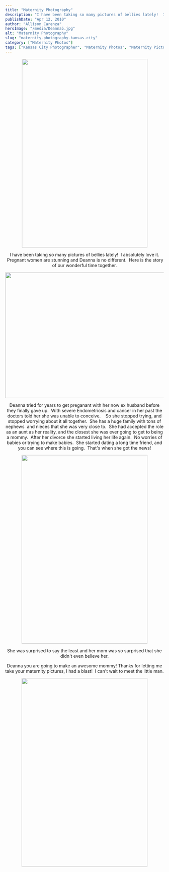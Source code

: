 ```yaml
---
title: "Maternity Photography"
description: "I have been taking so many pictures of bellies lately!  I absolutely love it.  Pregnant women are stunning and Deanna "
publishDate: "Apr 12, 2010"
author: "Allison Carenza"
heroImage: "/media/Deanna5.jpg"
alt: "Maternity Photography"
slug: "maternity-photography-kansas-city"
category: ["Maternity Photos"]
tags: ["Kansas City Photographer", "Maternity Photos", "Maternity Pictures"]
---
```


<p style="text-align: center;"><a rel="attachment wp-att-640" href="http://www.allisoncarenza.com/studio/archives/636/deanna5"><img class="aligncenter size-full wp-image-640" title="Deanna5" src="/media/Deanna5.jpg" alt="" width="399" height="600" srcset="/media/Deanna5.jpg 399w, /media/Deanna5-200x300.jpg 200w" sizes="(max-width: 399px) 100vw, 399px" /></a></p>
<p style="text-align: center;">I have been taking so many pictures of bellies lately!  I absolutely love it.  Pregnant women are stunning and Deanna is no different.  Here is the story of our wonderful time together.</p>
<p style="text-align: center;">
<p style="text-align: center;"><a rel="attachment wp-att-637" href="http://www.allisoncarenza.com/studio/archives/636/deanna1"><img class="aligncenter size-full wp-image-637" title="deanna1" src="/media/deanna1.jpg" alt="" width="600" height="400" srcset="/media/deanna1.jpg 600w, /media/deanna1-300x200.jpg 300w" sizes="(max-width: 600px) 100vw, 600px" /></a></p>
<p style="text-align: center;">
<p style="text-align: center;">Deanna tried for years to get preganant with her now ex husband before they finally gave up.  With severe Endometriosis and cancer in her past the doctors told her she was unable to conceive.    So she stopped trying, and stopped worrying about it all together.  She has a huge family with tons of nephews  and nieces that she was very close to.  She had accepted the role as an aunt as her reality, and the closest she was ever going to get to being a mommy.  After her divorce she started living her life again.  No worries of babies or trying to make babies.  She started dating a long time friend, and you can see where this is going.  That&apos;s when she got the news!</p>
<p style="text-align: center;"><a rel="attachment wp-att-639" href="http://www.allisoncarenza.com/studio/archives/636/deanna4"><img class="aligncenter size-full wp-image-639" title="Deanna4" src="/media/Deanna4.jpg" alt="" width="400" height="600" srcset="/media/Deanna4.jpg 400w, /media/Deanna4-200x300.jpg 200w" sizes="(max-width: 400px) 100vw, 400px" /></a></p>
<p style="text-align: center;">She was surprised to say the least and her mom was so surprised that she didn&apos;t even believe her.</p>
<p style="text-align: center;">Deanna you are going to make an awesome mommy! Thanks for letting me take your maternity pictures, I had a blast!  I can&apos;t wait to meet the little man.</p>
<p style="text-align: center;">
<p style="text-align: center;"><a rel="attachment wp-att-638" href="http://www.allisoncarenza.com/studio/archives/636/deanna2"><img class="aligncenter size-full wp-image-638" title="Deanna2" src="/media/Deanna2.jpg" alt="" width="400" height="600" srcset="/media/Deanna2.jpg 400w, /media/Deanna2-200x300.jpg 200w" sizes="(max-width: 400px) 100vw, 400px" /></a></p>
